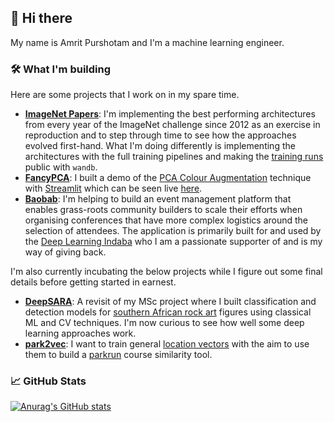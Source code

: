 ## 👋 Hi there

My name is Amrit Purshotam and I'm a machine learning engineer.

### 🛠️ What I'm building

Here are some projects that I work on in my spare time.
 * **[ImageNet Papers](https://github.com/amritpurshotam/computer-vision-papers)**: I'm implementing the best performing architectures from every year of the ImageNet challenge since 2012 as an exercise in reproduction and to step through time to see how the approaches evolved first-hand. What I'm doing differently is implementing the architectures with the full training pipelines and making the [training runs](https://wandb.ai/amrit/computer-vision-papers) public with `wandb`.
 * **[FancyPCA](https://github.com/amritpurshotam/fancypca)**: I built a demo of the [PCA Colour Augmentation](https://papers.nips.cc/paper/2012/file/c399862d3b9d6b76c8436e924a68c45b-Paper.pdf#page=5) technique with [Streamlit](https://streamlit.io/) which can be seen live [here](https://share.streamlit.io/amritpurshotam/fancypca).
 * **[Baobab](https://github.com/deep-learning-indaba/Baobab/)**: I'm helping to build an event management platform that enables grass-roots community builders to scale their efforts when organising conferences that have more complex logistics around the selection of attendees. The application is primarily built for and used by the [Deep Learning Indaba](https://deeplearningindaba.com/) who I am a passionate supporter of and is my way of giving back. 

I'm also currently incubating the below projects while I figure out some final details before getting started in earnest.
 * **[DeepSARA](https://github.com/amritpurshotam/DeepSARA)**: A revisit of my MSc project where I built classification and detection models for [southern African rock art](http://www.sarada.co.za/#/library/) figures using classical ML and CV techniques. I'm now curious to see how well some deep learning approaches work.
 * **[park2vec](https://github.com/amritpurshotam/park2vec)**: I want to train general [location vectors](https://www.sentiance.com/2018/05/03/venue-mapping/) with the aim to use them to build a [parkrun](https://www.parkrun.com/) course similarity tool.

### 📈 GitHub Stats

[![Anurag's GitHub stats](https://github-readme-stats.vercel.app/api?username=amritpurshotam&count_private=true&theme=dark&hide_title=true&include_all_commits=true)](https://github.com/anuraghazra/github-readme-stats)
